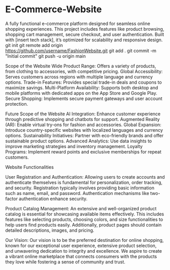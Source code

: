 # E-Commerce-Website
A fully functional e-commerce platform designed for seamless online shopping experiences. This project includes features like product browsing, shopping cart management, secure checkout, and user authentication. Built with [insert tech stack], it’s optimized for scalability and responsive design.
git init git remote add origin https://github.com/username/FashionWebsite.git git add . git commit -m "Initial commit" git push -u origin main

Scope of the Website Wide Product Range: Offers a variety of products, from clothing to accessories, with competitive pricing. Global Accessibility: Serves customers across regions with multiple language and currency options. Trade-in Features: Provides special trade-in deals and coupons to maximize savings. Multi-Platform Availability: Supports both desktop and mobile platforms with dedicated apps on the App Store and Google Play. Secure Shopping: Implements secure payment gateways and user account protection.

Future Scope of the Website AI Integration: Enhance customer experience through predictive shopping and chatbots for support. Augmented Reality (AR): Enable virtual try-ons for fashion and accessories. Global Expansion: Introduce country-specific websites with localized languages and currency options. Sustainability Initiatives: Partner with eco-friendly brands and offer sustainable product options. Advanced Analytics: Use data insights to improve marketing strategies and inventory management. Loyalty Programs: Implement reward points and exclusive memberships for repeat customers.

Website Functionalities

User Registration and Authentication: Allowing users to create accounts and authenticate themselves is fundamental for personalization, order tracking, and security. Registration typically involves providing basic information such as name, email, and password. Authentication mechanisms like two- factor authentication enhance security.

Product Catalog Management: An extensive and well-organized product catalog is essential for showcasing available items effectively. This includes features like selecting products, choosing colors, and size functionalities to help users find products easily. Additionally, product pages should contain detailed descriptions, images, and pricing.

Our Vision: Our vision is to be the preferred destination for online shopping, known for our exceptional user experience, extensive product selection, and unwavering dedication to integrity and excellence. We aspire to create a vibrant online marketplace that connects consumers with the products they love while fostering a sense of community and trust.
